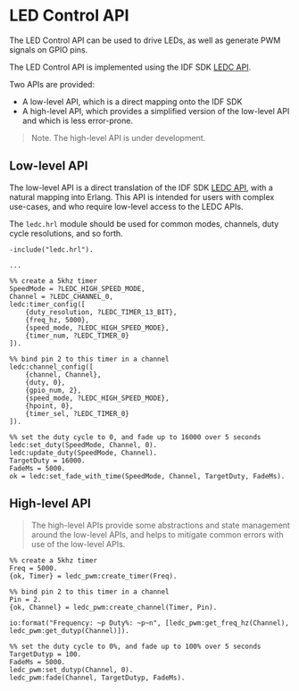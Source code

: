 # LED Control API

The LED Control API can be used to drive LEDs, as well as generate PWM signals on GPIO pins.

The LED Control API is implemented using the IDF SDK <a href="https://docs.espressif.com/projects/esp-idf/en/latest/esp32/api-reference/peripherals/ledc.html">LEDC API</a>.

Two APIs are provided:

* A low-level API, which is a direct mapping onto the IDF SDK
* A high-level API, which provides a simplified version of the low-level API and which is less error-prone.

> Note. The high-level API is under development.

## Low-level API

The low-level API is a direct translation of the IDF SDK <a href="https://docs.espressif.com/projects/esp-idf/en/latest/esp32/api-reference/peripherals/ledc.html">LEDC API</a>, with a natural mapping into Erlang.  This API is intended for users with complex use-cases, and who require low-level access to the LEDC APIs.

The `ledc.hrl` module should be used for common modes, channels, duty cycle resolutions, and so forth.

    -include("ledc.hrl").

    ...

    %% create a 5khz timer
    SpeedMode = ?LEDC_HIGH_SPEED_MODE,
    Channel = ?LEDC_CHANNEL_0,
    ledc:timer_config([
        {duty_resolution, ?LEDC_TIMER_13_BIT},
        {freq_hz, 5000},
        {speed_mode, ?LEDC_HIGH_SPEED_MODE},
        {timer_num, ?LEDC_TIMER_0}
    ]).

    %% bind pin 2 to this timer in a channel
    ledc:channel_config([
        {channel, Channel},
        {duty, 0},
        {gpio_num, 2},
        {speed_mode, ?LEDC_HIGH_SPEED_MODE},
        {hpoint, 0},
        {timer_sel, ?LEDC_TIMER_0}
    ]).

    %% set the duty cycle to 0, and fade up to 16000 over 5 seconds
    ledc:set_duty(SpeedMode, Channel, 0).
    ledc:update_duty(SpeedMode, Channel).
    TargetDuty = 16000.
    FadeMs = 5000.
    ok = ledc:set_fade_with_time(SpeedMode, Channel, TargetDuty, FadeMs).


## High-level API

> The high-level APIs provide some abstractions and state management around the low-level APIs, and helps to mitigate common errors with use of the low-level APIs.

    %% create a 5khz timer
    Freq = 5000.
    {ok, Timer} = ledc_pwm:create_timer(Freq).

    %% bind pin 2 to this timer in a channel
    Pin = 2.
    {ok, Channel} = ledc_pwm:create_channel(Timer, Pin).

    io:format("Frequency: ~p Duty%: ~p~n", [ledc_pwm:get_freq_hz(Channel), ledc_pwm:get_dutyp(Channel)]).

    %% set the duty cycle to 0%, and fade up to 100% over 5 seconds
    TargetDutyp = 100.
    FadeMs = 5000.
    ledc_pwm:set_dutyp(Channel, 0).
    ledc_pwm:fade(Channel, TargetDutyp, FadeMs).
